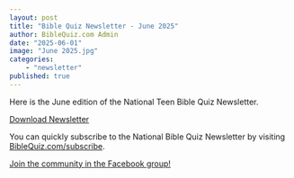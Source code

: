 ```yaml
---
layout: post
title: "Bible Quiz Newsletter - June 2025"
author: BibleQuiz.com Admin
date: "2025-06-01"
image: "June 2025.jpg"
categories:
    - "newsletter"
published: true
---
```


Here is the June edition of the National Teen Bible Quiz Newsletter.

<a href="{{site.url}}{% link assets/2025/tbq_newsletter_june_2025.pdf %}" class="button is-primary">Download Newsletter</a>

You can quickly subscribe to the National Bible Quiz Newsletter by visiting [BibleQuiz.com/subscribe](https://biblequiz.com/subscribe/).

[Join the community in the Facebook group!](https://www.facebook.com/groups/agbiblequiz)
